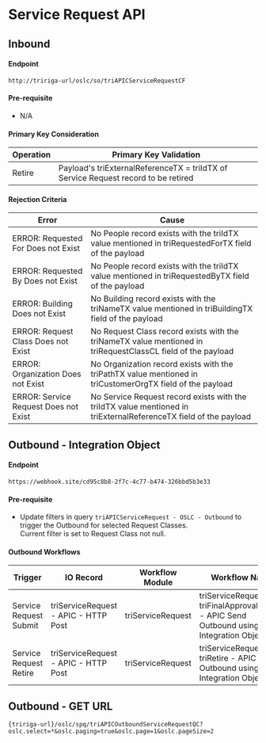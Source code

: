 # Service Request API

## Inbound

#### Endpoint
  ```
  http://tririga-url/oslc/so/triAPICServiceRequestCF
  ```

#### Pre-requisite
  
  - N/A

#### Primary Key Consideration

  Operation | Primary Key Validation
  ---|---
  Retire | Payload's triExternalReferenceTX = triIdTX of Service Request record to be retired
  
#### Rejection Criteria

  Error | Cause
  ---|---
  ERROR: Requested For Does not Exist | No People record exists with the triIdTX value mentioned in triRequestedForTX field of the payload
  ERROR: Requested By Does not Exist | No People record exists with the triIdTX value mentioned in triRequestedByTX field of the payload
  ERROR: Building Does not Exist | No Building record exists with the triNameTX value mentioned in triBuildingTX field of the payload
  ERROR: Request Class Does not Exist | No Request Class record exists with the triNameTX value mentioned in triRequestClassCL field of the payload
  ERROR: Organization Does not Exist | No Organization record exists with the triPathTX value mentioned in triCustomerOrgTX field of the payload
  ERROR: Service Request Does not Exist | No Service Request record exists with the triIdTX value mentioned in triExternalReferenceTX field of the payload


## Outbound - Integration Object

#### Endpoint
  ```
  https://webhook.site/cd95c8b8-2f7c-4c77-b474-326bbd5b3e33
  ```

#### Pre-requisite
  
  - Update filters in query `triAPICServiceRequest - OSLC - Outbound` to trigger the Outbound for selected Request Classes. <br> Current filter is set to Request Class not null.
  
#### Outbound Workflows

Trigger | IO Record | Workflow Module | Workflow Name 
  ---|---|---|---
  Service Request Submit | triServiceRequest - APIC - HTTP Post | triServiceRequest | triServiceRequest - triFinalApprovalHidden - APIC Send Outbound using Integration Object 
  Service Request Retire | triServiceRequest - APIC - HTTP Post | triServiceRequest | triServiceRequest - triRetire - APIC Send Outbound using Integration Object 
  
## Outbound - GET URL

```
{tririga-url}/oslc/spq/triAPICOutboundServiceRequestQC?oslc.select=*&oslc.paging=true&oslc.page=1&oslc.pageSize=2
```
